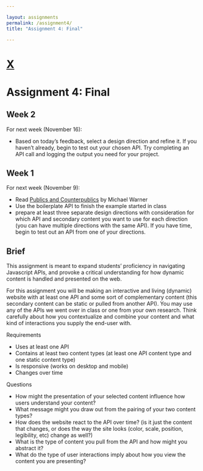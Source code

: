 ```yaml
---

layout: assignments
permalink: /assignment4/
title: "Assignment 4: Final"

---
```


# [X](/)
# Assignment 4: Final

## Week 2

For next week (November 16):
- Based on today&rsquo;s feedback, select a design direction and refine it. If you haven&rsquo;t already, begin to test out your chosen API. Try completing an API call and logging the output you need for your project.

## Week 1

For next week (November 9):
- Read [Publics and Counterpublics](http://s3.amazonaws.com/arena-attachments/2432496/fbfdb2a6cf31059bfd01889de8fc98b8.pdf?1531646992) by Michael Warner
- Use the boilerplate API to finish the example started in class
- prepare at least three separate design directions with consideration for which API and secondary content you want to use for each direction (you can have multiple directions with the same API). If you have time, begin to test out an API from one of your directions.

## Brief

This assignment is meant to expand students’ proficiency in navigating Javascript APIs, and provoke a critical understanding for how dynamic content is handled and presented on the web.

For this assignment you will be making an interactive and living (dynamic) website with at least one API and some sort of complementary content (this secondary content can be static or pulled from another API). You may use any of the APIs we went over in class or one from your own research. Think carefully about how you contextualize and combine your content and what kind of interactions you supply the end-user with.

Requirements
- Uses at least one API
- Contains at least two content types (at least one API content type and one static content type)
- Is responsive (works on desktop and mobile)
- Changes over time

Questions
- How might the presentation of your selected content influence how users understand your content?
- What message might you draw out from the pairing of your two content types? 
- How does the website react to the API over time? (is it just the content that changes, or does the way the site looks (color, scale, position, legibility, etc) change as well?)
- What is the type of content you pull from the API and how might you abstract it?
- What do the type of user interactions imply about how you view the content you are presenting?

